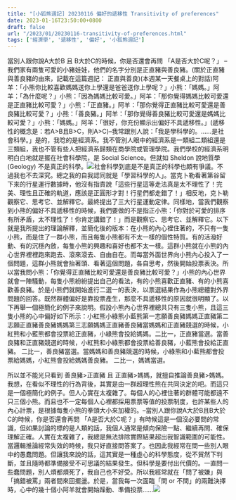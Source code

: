 ```yaml
---
title: "[小狐熊週記] 20230116 偏好的遞移性 Transitivity of preferences"
date: 2023-01-16T23:50:00+0800
draft: false
url: "/2023/01/20230116-transitivity-of-preferences.html"
tags: ['經濟學', '遞移性', '偏好', '小狐熊週記']
---
```


當別人跟你說A大於B 且 B大於C的時候，你是否還會再問 「A是否大於C呢？」
–我們家有兩隻可愛的小豬娃娃，他們的名字分別是正直豬與善良豬。(關於正直豬與善良豬的由來，記載在這篇週記： 正直與善良)(本週某一天餐桌上的對話)阿羊：「小熊你比較喜歡媽媽送你上學還是爸爸送你上學呢？」小熊：「媽媽。」阿羊：「為什麼呢？」小熊：「因為媽媽比較可愛。」阿羊：「那你覺得媽媽比較可愛還是正直豬比較可愛？」小熊：「正直豬。」阿羊：「那你覺得正直豬比較可愛還是善良豬比較可愛？」小熊：「善良豬。」阿羊：「那你覺得善良豬比較可愛還是媽媽比較可愛？」小熊：「媽媽。」阿羊：「很好，你充份顯示出偏好不具遞移性。」(遞移性的概念是：若A>B且B>C，則A>C)–我常跟別人說：「我是學科學的。……是社會科學。」是的，我唸的是經濟系。我不管別人眼中的經濟系是一類組二類組還是三類組，我也不管有些人把經濟系歸類在商學院或管理學院。我們學校的經濟系明明白白地就是擺在社會科學院，是 Social Science。但就如 Sheldon 說地質學 (Geology) 不是真正的科學。![](https://pics.me.me/thumb_geology-geolog-the-kardashian-ofscience-geology-the-kardashian-of-science-53262512.png)社會科學到底是不是真正的科學也頗有爭議。不過我也不去深究。總之我的自我認同就是「學習科學的人」。當克卜勒看著第谷留下來的行星運行數據時，他沒有指責說「這些行星這等走法真是太不理性了！完美、理性且正確的軌道，應該是正圓形才對！行星們都走錯了！」相反地，克卜勒觀察它、思考它、並解釋它。最終提出了三大行星運動定律。同樣地，當我們觀察到小熊的偏好不具遞移性的時候，我們要做的不是指正小熊：「你對於可愛的排序有所矛盾，太不理性了！你肯定講錯了！」而是觀察它、思考它、並解釋它。以下就是我所提出的理論解釋，並簡化後的版本：在小熊的內心裡住著的，不只有一隻小熊，而是住了一群小熊，而且每隻小熊都有不太一樣的個性特質。有的活潑好動、有的沉穩內斂，每隻小熊的興趣和喜好也都不太一樣。這群小熊就在小熊的內心世界裡裡跑來跑去、滾來滾去、自由自在。而每當外面世界向小熊內心投入了一個問題，這群小熊就會抬著頭、看著這個問題，各自思考，然後開始投票表決。所以當我問小熊：「你覺得正直豬比較可愛還是善良豬比較可愛？」小熊的內心世界就會一陣騷動，每隻小熊紛紛提出自己的看法，有的小熊喜歡正直豬、有的小熊喜歡善良豬。於是小熊們就開始進行二選一的表決，以票選結果作為小熊總體對外界問題的回答。既然群體偏好是靠投票產生，那麼不具遞移性的原因就很明顯了。以下再舉一個極簡化的例子來說明。假設小熊內心世界裡總共只有三隻小熊，且這三隻小熊的心中偏好如下所示：小紅熊小綠熊小藍熊第一志願善良豬媽媽正直豬第二志願正直豬善良豬媽媽第三志願媽媽正直豬善良豬當媽媽和正直豬競選的時候，小紅熊和小藍熊都會投票給正直豬，小綠熊會投給媽媽。二比一，正直豬當選。當善良豬和正直豬競選的時候，小紅熊和小綠熊都會投票給善良豬，小藍熊會投給正直豬。
二比一，善良豬當選。當媽媽和善良豬競選的時候，小綠熊和小藍熊都會投票給媽媽，小紅熊會投給媽媽善良豬。
二比一，媽媽當選。

所以並不能光只看到 善良豬>正直豬 且 正直豬>媽媽，就擅自推論善良豬>媽媽。我想，在看似不理性的行為背後，其實是由一群超理性熊在共同決定的吧。而這只是一個極簡化的例子。但人心實在太複雜了。每個人的心裡住著的群體可能都遠不只三個小熊。而且也不一定每個人心裡都採用票票等值的投票制度，也許某些人的內心計票，是根據每隻小熊的拳頭大小來加權的。–當別人跟你說A大於B且B大於C的時候，你是否還會再問 「A是否大於C呢？」有時候這是一個沒必要問的常識，但如果討論的標的是人類的話，我個人通常是傾向保險一點、繼續再問、確保理解正確。人實在太複雜了，我總是無法排除實際結果超出我智識範圍的可能性。當邏輯推論經常失效的時候，我只好直接問答案了。也因此我經常在問一些別人眼中的愚蠢問題。但讓我來說的話，這其實是一種虛心的科學態度，從不貿然下判斷，並且隨時都準備接受不可思議的結果發生。但科學是要付出代價的。一直問一些蠢問題，別人煩都煩死了，我自己也不好受。所以我經常就在「問了被嫌」與「搞錯被罵」兩者間來回擺盪。於是，當我每一次面臨「問 or 不問」的兩難決擇時，心中的幾十個小阿羊就會開始躁動、準備投票……![](https://blogger.googleusercontent.com/img/b/R29vZ2xl/AVvXsEiO72YXsKe7oY4hTMPoMpbPphZ5O_srzK02dy4TR62ZrHKx8fkvQEG6z7JxNJi5nHUXDJkD1OFelM-dK9DEtxW5tUwIU17A7MCzkKWlLL2xONticfSE_867dvK6rJk5_iUTJCSDGKcjIpc78YXHN7Z0ZO-BLfM7MgZYOWmadN0WIQLKfOLRcnA_ZCaK/s320/PXL_20230115_071919536.MP.jpg)




